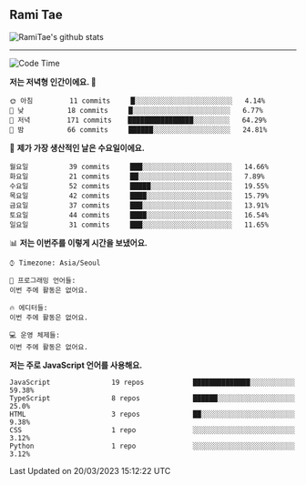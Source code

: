 ## Rami Tae

![RamiTae's github stats](https://github-readme-stats.vercel.app/api?username=RamiTae&show_icons=true&theme=tokyonight)

---
<!--START_SECTION:waka-->
![Code Time](http://img.shields.io/badge/Code%20Time-572%20hrs%2035%20mins-blue)

**저는 저녁형 인간이에요. 🦉** 

```text
🌞 아침         11 commits     █░░░░░░░░░░░░░░░░░░░░░░░░   4.14% 
🌆 낮　         18 commits     █░░░░░░░░░░░░░░░░░░░░░░░░   6.77% 
🌃 저녁         171 commits    ████████████████░░░░░░░░░   64.29% 
🌙 밤　         66 commits     ██████░░░░░░░░░░░░░░░░░░░   24.81%

```
📅 **제가 가장 생산적인 날은 수요일이에요.** 

```text
월요일          39 commits     ███░░░░░░░░░░░░░░░░░░░░░░   14.66% 
화요일          21 commits     ██░░░░░░░░░░░░░░░░░░░░░░░   7.89% 
수요일          52 commits     █████░░░░░░░░░░░░░░░░░░░░   19.55% 
목요일          42 commits     ████░░░░░░░░░░░░░░░░░░░░░   15.79% 
금요일          37 commits     ███░░░░░░░░░░░░░░░░░░░░░░   13.91% 
토요일          44 commits     ████░░░░░░░░░░░░░░░░░░░░░   16.54% 
일요일          31 commits     ███░░░░░░░░░░░░░░░░░░░░░░   11.65%

```


📊 **저는 이번주를 이렇게 시간을 보냈어요.** 

```text
⌚︎ Timezone: Asia/Seoul

💬 프로그래밍 언어들: 
이번 주에 활동은 없어요.

🔥 에디터들: 
이번 주에 활동은 없어요.

💻 운영 체제들: 
이번 주에 활동은 없어요.

```

**저는 주로 JavaScript 언어를 사용해요.** 

```text
JavaScript               19 repos            ██████████████░░░░░░░░░░░   59.38% 
TypeScript               8 repos             ██████░░░░░░░░░░░░░░░░░░░   25.0% 
HTML                     3 repos             ██░░░░░░░░░░░░░░░░░░░░░░░   9.38% 
CSS                      1 repo              ░░░░░░░░░░░░░░░░░░░░░░░░░   3.12% 
Python                   1 repo              ░░░░░░░░░░░░░░░░░░░░░░░░░   3.12%

```



 Last Updated on 20/03/2023 15:12:22 UTC
<!--END_SECTION:waka-->
